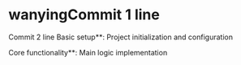 # wanyingCommit 1 line
Commit 2 line
Basic setup**: Project initialization and configuration

Core functionality**: Main logic implementation

